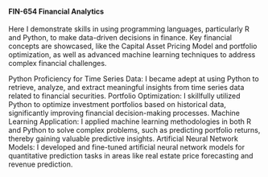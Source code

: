 #### FIN-654 Financial Analytics

Here I demonstrate skills in using programming languages, particularly R and Python, to make data-driven decisions in finance. Key financial concepts are showcased, like the Capital Asset Pricing Model and portfolio optimization, as well as advanced machine learning techniques to address complex financial challenges.

Python Proficiency for Time Series Data: I became adept at using Python to retrieve, analyze, and extract meaningful insights from time series data related to financial securities.
Portfolio Optimization: I skillfully utilized Python to optimize investment portfolios based on historical data, significantly improving financial decision-making processes.
Machine Learning Application: I applied machine learning methodologies in both R and Python to solve complex problems, such as predicting portfolio returns, thereby gaining valuable predictive insights.
Artificial Neural Network Models: I developed and fine-tuned artificial neural network models for quantitative prediction tasks in areas like real estate price forecasting and revenue prediction.

